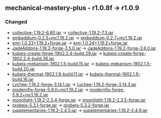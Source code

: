 ## mechanical-mastery-plus - r1.0.8f -> r1.0.9

### Changed

  * [collective-1.19.2-6.80.jar](https://www.curseforge.com/minecraft/mc-mods/collective/files/4837809) -> [collective-1.19.2-7.3.jar](https://www.curseforge.com/minecraft/mc-mods/collective/files/4850929)
  * [embeddium-0.2.5+mc1.19.2.jar](https://www.curseforge.com/minecraft/mc-mods/embeddium/files/4819805) -> [embeddium-0.2.7+mc1.19.2.jar](https://www.curseforge.com/minecraft/mc-mods/embeddium/files/4844927)
  * [emi-1.0.23+1.19.2+forge.jar](https://www.curseforge.com/minecraft/mc-mods/emi/files/4806902) -> [emi-1.0.24+1.19.2+forge.jar](https://www.curseforge.com/minecraft/mc-mods/emi/files/4844239)
  * [JadeAddons-1.19.2-forge-3.5.0.jar](https://www.curseforge.com/minecraft/mc-mods/jade-addons/files/4551852) -> [JadeAddons-1.19.2-forge-3.6.0.jar](https://www.curseforge.com/minecraft/mc-mods/jade-addons/files/4850581)
  * [kubejs-create-forge-1902.2.4-build.29.jar](https://www.curseforge.com/minecraft/mc-mods/kubejs-create/files/4708438) -> [kubejs-create-forge-1902.2.4-build.36.jar](https://www.curseforge.com/minecraft/mc-mods/kubejs-create/files/4842873)
  * [kubejs-mekanism-1902.1.5-build.15.jar](https://www.curseforge.com/minecraft/mc-mods/kubejs-mekanism/files/4651043) -> [kubejs-mekanism-1902.1.5-build.20.jar](https://www.curseforge.com/minecraft/mc-mods/kubejs-mekanism/files/4842864)
  * [kubejs-thermal-1902.1.9-build.11.jar](https://www.curseforge.com/minecraft/mc-mods/kubejs-thermal/files/4658080) -> [kubejs-thermal-1902.1.9-build.16.jar](https://www.curseforge.com/minecraft/mc-mods/kubejs-thermal/files/4843027)
  * [Lychee-1.19.2-forge-3.14.1.jar](https://www.curseforge.com/minecraft/mc-mods/lychee/files/4766849) -> [Lychee-1.19.2-forge-3.14.3.jar](https://www.curseforge.com/minecraft/mc-mods/lychee/files/4847479)
  * [modernfix-forge-5.9.0+mc1.19.2.jar](https://www.curseforge.com/minecraft/mc-mods/modernfix/files/4822342) -> [modernfix-forge-5.9.2+mc1.19.2.jar](https://www.curseforge.com/minecraft/mc-mods/modernfix/files/4849237)
  * [moonlight-1.19.2-2.3.4-forge.jar](https://www.curseforge.com/minecraft/mc-mods/selene/files/4837044) -> [moonlight-1.19.2-2.3.5-forge.jar](https://www.curseforge.com/minecraft/mc-mods/selene/files/4843863)
  * [probejs-5.3.1-forge.jar](https://www.curseforge.com/minecraft/mc-mods/probejs/files/4744799) -> [probejs-5.3.2-forge.jar](https://www.curseforge.com/minecraft/mc-mods/probejs/files/4842668)
  * [supplementaries-1.19.2-2.4.5.jar](https://www.curseforge.com/minecraft/mc-mods/supplementaries/files/4837075) -> [supplementaries-1.19.2-2.4.9.jar](https://www.curseforge.com/minecraft/mc-mods/supplementaries/files/4853182)

